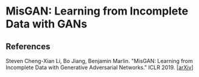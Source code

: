 # MisGAN: Learning from Incomplete Data with GANs

## References

Steven Cheng-Xian Li, Bo Jiang, Benjamin Marlin.
"MisGAN: Learning from Incomplete Data with Generative Adversarial Networks."
ICLR 2019.
\[[arXiv](https://arxiv.org/abs/1902.09599)\]
